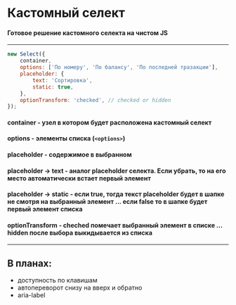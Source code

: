 # Кастомный селект
#### Готовое решение кастомного селекта на чистом JS
____
```JavaScript
new Select({
    container,
    options: ['По номеру', 'По балансу', 'По последней тразакции'],
    placeholder: {
        text: 'Сортировка',
        static: true,
    },
    optionTransform: 'checked', // checked or hidden
});
```
#### container - узел в котором будет расположена кастомный селект
#### options - элементы списка (```<options>```)
#### placeholder - содержимое в выбранном
#### placeholder -> text - аналог placeholder селекта. Если убрать, то на его место автоматически встает первый элемент
#### placeholder -> static - если true, тогда текст placeholder будет в шапке не смотря на выбранный элемент ... если false то в шапке будет первый элемент списка
#### optionTransform - cheched помечает выбранный элемент в списке ... hidden после выбора выкидывается из списка
____
## В планах:
- доступность по клавишам
- автопереворот снизу на вверх и обратно
- aria-label